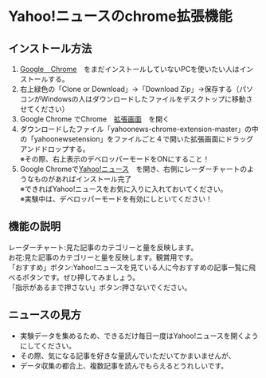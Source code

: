 # Yahoo!ニュースのchrome拡張機能  

## インストール方法  
1. [Google　Chrome](https://www.google.co.jp/chrome/index.html)　をまだインストールしていないPCを使いたい人はインストールする。  
2. 右上緑色の「Clone or Download」→「Download Zip」→保存する（パソコンがWindowsの人はダウンロードしたファイルをデスクトップに移動させてください）  
3. Google Chrome でChrome　[拡張画面](chrome://extensions/)　を開く  
4. ダウンロードしたファイル「yahoonews-chrome-extension-master」の中の「yahoonewsetension」をファイルごと４で開いた拡張画面にドラッグアンドドロップする。  
※その際、右上表示のデベロッパーモードをONにすること！  
5. Google Chromeで[Yahoo!ニュース](https://news.yahoo.co.jp/)　を開き、右側にレーダーチャートのようなものがあればインストール完了  
※できればYahoo!ニュースをお気に入りに入れておいてください。  
※実験中は、デベロッパーモードを有効にしといてください！  

## 機能の説明
レーダーチャート:見た記事のカテゴリーと量を反映します。  
お花:見た記事のカテゴリーと量を反映します。観賞用です。  
「おすすめ」ボタン:Yahoo!ニュースを見ている人に今おすすめの記事一覧に飛べるボタンです。ぜひ押してみましょう。  
「指示があるまで押さない」ボタン:押さないでください。  

## ニュースの見方
- 実験データを集めるため、できるだけ毎日一度はYahoo!ニュースを開くようにしてください。  
- その際、気になる記事を好きな量読んでいただいてかまいませんが、  
- データ収集の都合上、複数記事を読んでもらえるとうれしいです。  
